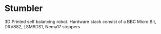 # Stumbler
3D Printed self balancing robot. Hardware stack consist of a BBC Micro:Bit, DRV882, LSM9DS1, Nema17 steppers

